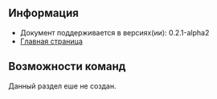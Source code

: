 Информация
------------

* Документ поддерживается в версиях(ии): 0.2.1-alpha2
* [Главная страница][0]

Возможности команд
------------

Данный раздел еше не создан.

[0]: index.md
